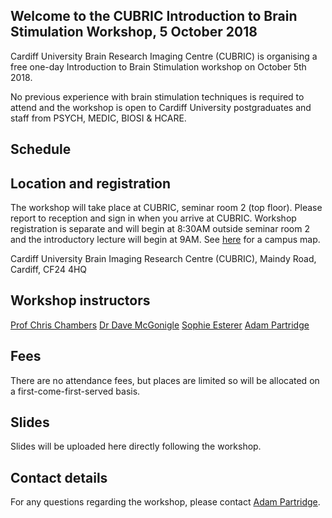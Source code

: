## Welcome to the CUBRIC Introduction to Brain Stimulation Workshop, 5 October 2018

Cardiff University Brain Research Imaging Centre (CUBRIC) is organising a free one-day Introduction to Brain Stimulation workshop on October 5th 2018.

No previous experience with brain stimulation techniques is required to attend and the workshop is open to Cardiff University postgraduates and staff from PSYCH, MEDIC, BIOSI & HCARE.

## Schedule


## Location and registration

The workshop will take place at CUBRIC, seminar room 2 (top floor). Please report to reception and sign in when you arrive at CUBRIC. Workshop registration is separate and will begin at 8:30AM outside seminar room 2 and the introductory lecture will begin at 9AM. See [here](https://www.cardiff.ac.uk/visit/map) for a campus map.

Cardiff University Brain Imaging Research Centre (CUBRIC),
Maindy Road,
Cardiff,
CF24 4HQ

## Workshop instructors

[Prof Chris Chambers](https://www.cardiff.ac.uk/people/view/133632-chambers-chris)
[Dr Dave McGonigle](https://www.cardiff.ac.uk/people/view/1156531-mcgonigle-david)
[Sophie Esterer](https://www.cardiff.ac.uk/people/research-students/view/1185234-esterer-sophie)
[Adam Partridge](https://www.cardiff.ac.uk/people/)

## Fees

There are no attendance fees, but places are limited so will be allocated on a first-come-first-served basis.

## Slides

Slides will be uploaded here directly following the workshop.

## Contact details

For any questions regarding the workshop, please contact [Adam Partridge](PartridgeA2@cardiff.ac.uk).
